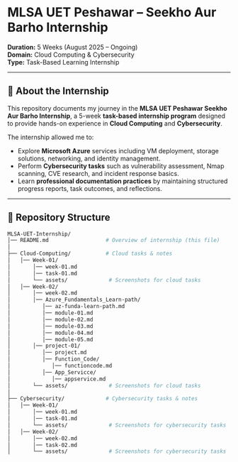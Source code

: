 # MLSA UET Peshawar – Seekho Aur Barho Internship  
**Duration:** 5 Weeks (August 2025 – Ongoing)  
**Domain:** Cloud Computing & Cybersecurity  
**Type:** Task-Based Learning Internship  

---

## 📖 About the Internship  
This repository documents my journey in the **MLSA UET Peshawar Seekho Aur Barho Internship**, a 5-week **task-based internship program** designed to provide hands-on experience in **Cloud Computing** and **Cybersecurity**.  

The internship allowed me to:  
- Explore **Microsoft Azure** services including VM deployment, storage solutions, networking, and identity management.  
- Perform **Cybersecurity tasks** such as vulnerability assessment, Nmap scanning, CVE research, and incident response basics.  
- Learn **professional documentation practices** by maintaining structured progress reports, task outcomes, and reflections.  

---

## 📂 Repository Structure  

```bash
MLSA-UET-Internship/
│── README.md                  # Overview of internship (this file)
│
├── Cloud-Computing/           # Cloud tasks & notes
│   │── Week-01/
│       │── week-01.md            
│       │── task-01.md         
│       └── assets/             # Screenshots for cloud tasks
│   │── Week-02/
│       │── week-02.md
│       │── Azure_Fundamentals_Learn-path/
│          │── az-funda-learn-path.md
│          │── module-01.md
│          │── module-02.md
│          │── module-03.md
│          │── module-04.md
│          │── module-05.md           
│       │── project-01/
│          │── project.md
│          │── Function_Code/
│             │── functioncode.md 
│          │── App_Servicce/
│             │── appservice.md           
│       └── assets/             # Screenshots for cloud tasks
│
├── Cybersecurity/             # Cybersecurity tasks & notes
│   │── Week-01/             
│       │── week-01.md            
│       │── task-01.md         
│       └── assets/             # Screenshots for cybersecurity tasks
│   │── Week-02/             
│       │── week-02.md            
│       │── task-02.md         
│       └── assets/             # Screenshots for cybersecurity tasks

